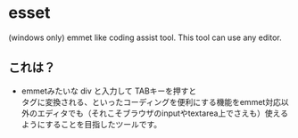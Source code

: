 # esset
(windows only) emmet like coding assist tool. This tool can use any editor.

## これは？
* emmetみたいな div と入力して TABキーを押すと <div></div>タグに変換される、といったコーディングを便利にする機能をemmet対応以外のエディタでも（それこそブラウザのinputやtextarea上でさえも）使えるようにすることを目指したツールです。
